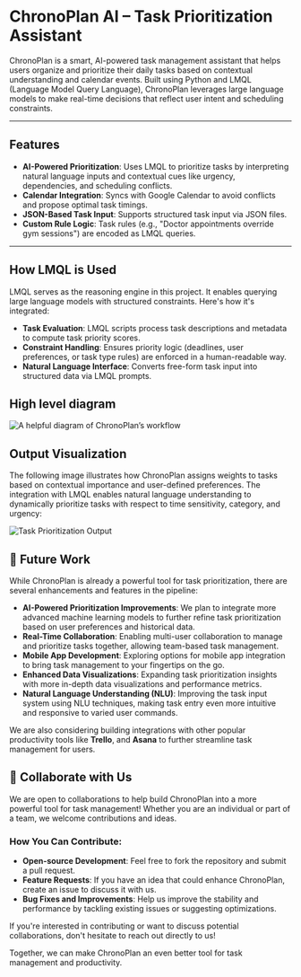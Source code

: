# ChronoPlan AI – Task Prioritization Assistant

ChronoPlan is a smart, AI-powered task management assistant that helps users organize and prioritize their daily tasks based on contextual understanding and calendar events. Built using Python and LMQL (Language Model Query Language), ChronoPlan leverages large language models to make real-time decisions that reflect user intent and scheduling constraints.

---

## Features

- **AI-Powered Prioritization**: Uses LMQL to prioritize tasks by interpreting natural language inputs and contextual cues like urgency, dependencies, and scheduling conflicts.
- **Calendar Integration**: Syncs with Google Calendar to avoid conflicts and propose optimal task timings.
- **JSON-Based Task Input**: Supports structured task input via JSON files.
- **Custom Rule Logic**: Task rules (e.g., "Doctor appointments override gym sessions") are encoded as LMQL queries.

---

## How LMQL is Used

LMQL serves as the reasoning engine in this project. It enables querying large language models with structured constraints. Here's how it's integrated:

- **Task Evaluation**: LMQL scripts process task descriptions and metadata to compute task priority scores.
- **Constraint Handling**: Ensures priority logic (deadlines, user preferences, or task type rules) are enforced in a human-readable way.
- **Natural Language Interface**: Converts free-form task input into structured data via LMQL prompts.

## High level diagram
![A helpful diagram of ChronoPlan’s workflow](/chronoplan/docs/chronoplan.png)

## Output Visualization

The following image illustrates how ChronoPlan assigns weights to tasks based on contextual importance and user-defined preferences. The integration with LMQL enables natural language understanding to dynamically prioritize tasks with respect to time sensitivity, category, and urgency:

![Task Prioritization Output](/chronoplan/docs/output.png)

## 🚀 Future Work

While ChronoPlan is already a powerful tool for task prioritization, there are several enhancements and features in the pipeline:

- **AI-Powered Prioritization Improvements**: We plan to integrate more advanced machine learning models to further refine task prioritization based on user preferences and historical data.
- **Real-Time Collaboration**: Enabling multi-user collaboration to manage and prioritize tasks together, allowing team-based task management.
- **Mobile App Development**: Exploring options for mobile app integration to bring task management to your fingertips on the go.
- **Enhanced Data Visualizations**: Expanding task prioritization insights with more in-depth data visualizations and performance metrics.
- **Natural Language Understanding (NLU)**: Improving the task input system using NLU techniques, making task entry even more intuitive and responsive to varied user commands.
  
We are also considering building integrations with other popular productivity tools like **Trello**, and **Asana** to further streamline task management for users.

## 🤝 Collaborate with Us

We are open to collaborations to help build ChronoPlan into a more powerful tool for task management! Whether you are an individual or part of a team, we welcome contributions and ideas.

### How You Can Contribute:
- **Open-source Development**: Feel free to fork the repository and submit a pull request.
- **Feature Requests**: If you have an idea that could enhance ChronoPlan, create an issue to discuss it with us.
- **Bug Fixes and Improvements**: Help us improve the stability and performance by tackling existing issues or suggesting optimizations.
  
If you're interested in contributing or want to discuss potential collaborations, don't hesitate to reach out directly to us!

Together, we can make ChronoPlan an even better tool for task management and productivity.

